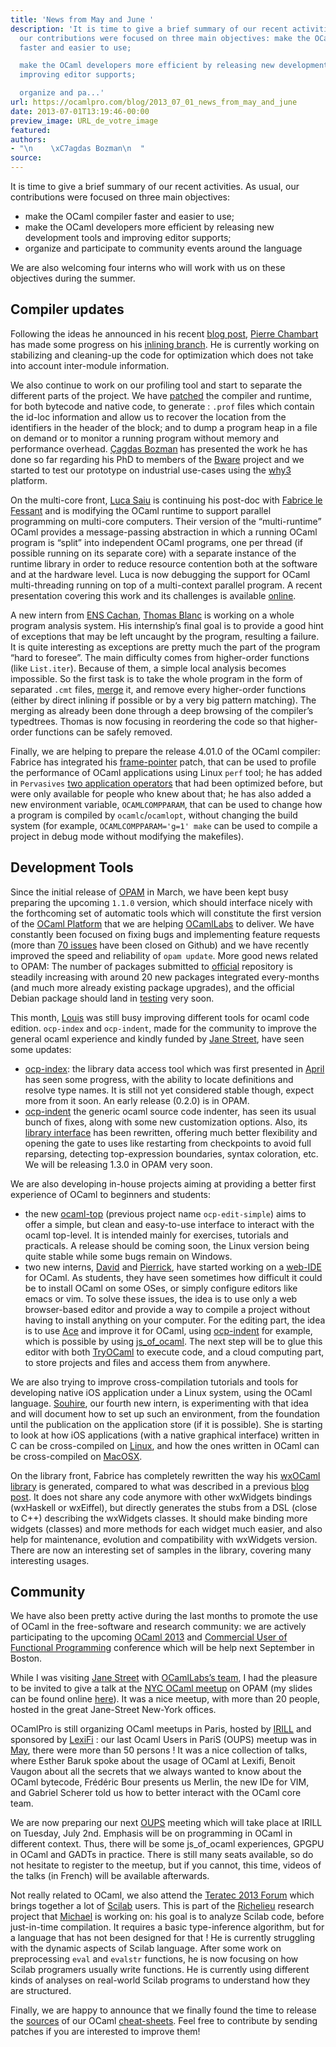 ```yaml
---
title: 'News from May and June '
description: 'It is time to give a brief summary of our recent activities. As usual,
  our contributions were focused on three main objectives: make the OCaml compiler
  faster and easier to use;

  make the OCaml developers more efficient by releasing new development tools and
  improving editor supports;

  organize and pa...'
url: https://ocamlpro.com/blog/2013_07_01_news_from_may_and_june
date: 2013-07-01T13:19:46-00:00
preview_image: URL_de_votre_image
featured:
authors:
- "\n    \xC7agdas Bozman\n  "
source:
---
```


<p>It is time to give a brief summary of our recent activities. As usual, our contributions were focused on three main objectives:</p>
<ul>
<li>make the OCaml compiler faster and easier to use;
</li>
<li>make the OCaml developers more efficient by releasing new development tools and improving editor supports;
</li>
<li>organize and participate to community events around the language
</li>
</ul>
<p>We are also welcoming four interns who will work with us on these objectives during the summer.</p>
<h2>Compiler updates</h2>
<p>Following the ideas he announced in his recent <a href="http://ocamlpro.com/2013/05/24/optimisations-you-shouldnt-do/">blog post</a>, <a href="https://github.com/chambart">Pierre Chambart</a> has made some progress on his <a href="https://github.com/chambart/ocaml/tree/flambda_experiments">inlining branch</a>. He is currently working on stabilizing and cleaning-up the code for optimization which does not take into account inter-module information.</p>
<p>We also continue to work on our profiling tool and start to separate the different parts of the project. We have <a href="https://github.com/cago/ocaml">patched</a> the compiler and runtime, for both bytecode and native code, to generate : <code>.prof</code> files which contain the id-loc information and allow us to recover the location from the identifiers in the header of the block; and to dump a program heap in a file on demand or to monitor a running program without memory and performance overhead. <a href="http://cagdas.bozman.fr/">&Ccedil;agdas Bozman</a> has presented the work he has done so far regarding his PhD to members of the <a href="http://bware.lri.fr/index.php/Presentation">Bware</a> project and we started to test our prototype on industrial use-cases using the <a href="http://why3.lri.fr/">why3</a> platform.</p>
<p>On the multi-core front, <a href="http://ageinghacker.net/">Luca Saiu</a> is continuing his post-doc with <a href="http://fabrice.lefessant.net/">Fabrice le Fessant</a> and is modifying the OCaml runtime to support parallel programming on multi-core computers. Their version of the &ldquo;multi-runtime&rdquo; OCaml provides a message-passing abstraction in which a running OCaml program is &ldquo;split&rdquo; into independent OCaml programs, one per thread (if possible running on its separate core) with a separate instance of the runtime library in order to reduce resource contention both at the software and at the hardware level. Luca is now debugging the support for OCaml multi-threading running on top of a multi-context parallel program. A recent presentation covering this work and its challenges is available <a href="http://ageinghacker.net/talks/ocaml-multiruntime-presentation.pdf">online</a>.</p>
<p>A new intern from <a href="http://www.ens-cachan.fr/">ENS Cachan</a>, <a href="https://github.com/thomasblanc">Thomas Blanc</a> is working on a whole program analysis system. His internship&rsquo;s final goal is to provide a good hint of exceptions that may be left uncaught by the program, resulting a failure. It is quite interesting as exceptions are pretty much the part of the program &ldquo;hard to foresee&rdquo;. The main difficulty comes from higher-order functions (like <code>List.iter</code>). Because of them, a simple local analysis becomes impossible. So the first task is to take the whole program in the form of separated <code>.cmt</code> files, <a href="https://github.com/thomasblanc/ocaml-typedtree-mapper">merge</a> it, and remove every higher-order functions (either by direct inlining if possible or by a very big pattern matching). The merging as already been done through a deep browsing of the compiler&rsquo;s typedtrees. Thomas is now focusing in reordering the code so that higher-order functions can be safely removed.</p>
<p>Finally, we are helping to prepare the release 4.01.0 of the OCaml compiler: Fabrice has integrated his <a href="http://ocamlpro.com/2012/08/08/profiling-ocaml-amd64-code-under-linux/">frame-pointer</a> patch, that can be used to profile the performance of OCaml applications using Linux <code>perf</code> tool; he has added in <code>Pervasives</code> <a href="https://github.com/ocaml/ocaml/commit/ace0205b6499ffdae4588cfdd640c45855217a8f">two application operators</a> that had been optimized before, but were only available for people who knew about that; he has also added a new environment variable, <code>OCAMLCOMPPARAM</code>, that can be used to change how a program is compiled by <code>ocamlc</code>/<code>ocamlopt</code>, without changing the build system (for example, <code>OCAMLCOMPPARAM='g=1' make</code> can be used to compile a project in debug mode without modifying the makefiles).</p>
<h2>Development Tools</h2>
<p>Since the initial release of <a href="http://opam.ocamlpro.com">OPAM</a> in March, we have been kept busy preparing the upcoming <code>1.1.0</code> version, which should interface nicely with the forthcoming set of automatic tools which will constitute the first version of the <a href="http://www.cl.cam.ac.uk/projects/ocamllabs/tasks/platform.html">OCaml Platform</a> that we are helping <a href="http://www.cl.cam.ac.uk/projects/ocamllabs/">OCamlLabs</a> to deliver. We have constantly been focused on fixing bugs and implementing feature requests (more than <a href="https://github.com/OCamlPro/opam/issues?direction=desc&amp;milestone=17&amp;page=1&amp;sort=created&amp;state=closed">70 issues</a> have been closed on Github) and we have recently improved the speed and reliability of <code>opam update</code>. More good news related to OPAM: The number of packages submitted to <a href="http://www.cl.cam.ac.uk/projects/ocamllabs/tasks/platform.html">official</a> repository is steadily increasing with around 20 new packages integrated every-months (and much more already existing package upgrades), and the official Debian package should land in <a href="http://ftp-master.debian.org/new/opam_1.0.0-1.html">testing</a> very soon.</p>
<p>This month, <a href="http://louis.gesbert.fr/cv.en.html">Louis</a> was still busy improving different tools for ocaml code edition. <code>ocp-index</code> and <code>ocp-indent</code>, made for the community to improve the general ocaml experience and kindly funded by <a href="http://janestreet.com">Jane Street</a>, have seen some updates:</p>
<ul>
<li><a href="https://github.com/OCamlPro/ocp-index">ocp-index</a>: the library data access tool which was first presented in <a href="http://ocamlpro.com/2013/04/22/april-monthly-report/">April</a> has seen some progress, with the ability to locate definitions and resolve type names. It is still not yet considered stable though, expect more from it soon. An early release (0.2.0) is in OPAM.
</li>
<li><a href="https://github.com/OCamlPro/ocp-indent">ocp-indent</a> the generic ocaml source code indenter, has seen its usual bunch of fixes, along with some new customization options. Also, its <a href="https://github.com/OCamlPro/ocp-indent/blob/master/src/indentPrinter.mli">library interface</a> has been rewritten, offering much better flexibility and opening the gate to uses like restarting from checkpoints to avoid full reparsing, detecting top-expression boundaries, syntax coloration, etc. We will be releasing 1.3.0 in OPAM very soon.
</li>
</ul>
<p>We are also developing in-house projects aiming at providing a better first experience of OCaml to beginners and students:</p>
<ul>
<li>the new <a href="https://github.com/OCamlPro/ocaml-top">ocaml-top</a> (previous project name <code>ocp-edit-simple</code>) aims to offer a simple, but clean and easy-to-use interface to interact with the ocaml top-level. It is intended mainly for exercises, tutorials and practicals. A release should be coming soon, the Linux version being quite stable while some bugs remain on Windows.
</li>
<li>two new interns, <a href="http://www.linkedin.com/profile/view?id=3D238971426&amp;locale=3Dfr_FR&amp;tr=k3Dtyah">David</a> and <a href="http://www.linkedin.com/profile/view?id=3D65173689">Pierrick</a>, have started working on a <a href="https://github.com/pcouderc/ocp-webedit">web-IDE</a> for OCaml. As students, they have seen sometimes how difficult it could be to install OCaml on some OSes, or simply configure editors like emacs or vim. To solve these issues, the idea is to use only a web browser-based editor and provide a way to compile a project without having to install anything on your computer. For the editing part, the idea is to use <a href="http://ace.ajax.org/">Ace</a> and improve it for OCaml, using <a href="https://github.com/OCamlPro/ocp-indent">ocp-indent</a> for example, which is possible by using <a href="http://ocsigen.org/js_of_ocaml/">js_of_ocaml</a>. The next step will be to glue this editor with both <a href="http://try.ocamlpro.com/">TryOCaml</a> to execute code, and a cloud computing part, to store projects and files and access them from anywhere.
</li>
</ul>
<p>We are also trying to improve cross-compilation tutorials and tools for developing native iOS application under a Linux system, using the OCaml language. <a href="http://fr.linkedin.com/pub/souhire-kenawi/6a/614/54b/">Souhire</a>, our fourth new intern, is experimenting with that idea and will document how to set up such an environment, from the foundation until the publication on the application store (if it is possible). She is starting to look at how iOS applications (with a native graphical interface) written in C can be cross-compiled on <a href="http://code.google.com/p/ios-toolchain-based-on-clang-for-linux/wiki/HowTo_en">Linux</a>, and how the ones written in OCaml can be cross-compiled on <a href="http://psellos.com/ocaml/">MacOSX</a>.</p>
<p>On the library front, Fabrice has completely rewritten the way his <a href="http://www.typerex.org/ocplib-wxOCaml.html">wxOCaml library</a> is generated, compared to what was described in a previous <a href="http://ocamlpro.com/2013/04/02/wxocaml-camlidl-and-class-modules/">blog post</a>. It does not share any code anymore with other wxWidgets bindings (wxHaskell or wxEiffel), but directly generates the stubs from a DSL (close to C++) describing the wxWidgets classes. It should make binding more widgets (classes) and more methods for each widget much easier, and also help for maintenance, evolution and compatibility with wxWidgets version. There are now an interesting set of samples in the library, covering many interesting usages.</p>
<h2>Community</h2>
<p>We have also been pretty active during the last months to promote the use of OCaml in the free-software and research community: we are actively participating to the upcoming <a href="http://ocaml.org/meetings/ocaml/2013/">OCaml 2013</a> and <a href="http://cufp.org/2013cfp">Commercial User of Functional Programming</a> conference which will be help next September in Boston.</p>
<p>While I was visiting <a href="http://janestreet.com/">Jane Street</a> with <a href="http://www.cl.cam.ac.uk/projects/ocamllabs/index.html">OCamlLabs&rsquo;s team</a>, I had the pleasure to be invited to give a talk at the <a href="http://www.meetup.com/NYC-OCaml/">NYC OCaml meetup</a> on OPAM (my slides can be found online <a href="http://ocamlpro.com/pub/ny-meetup.pdf">here</a>). It was a nice meetup, with more than 20 people, hosted in the great Jane-Street New-York offices.</p>
<p>OCamlPro is still organizing OCaml meetups in Paris, hosted by <a href="http://www.irill.org/">IRILL</a> and sponsored by <a href="http://www.lexifi.com/">LexiFi</a> : our last Ocaml Users in PariS (OUPS) meetup was in <a href="http://www.meetup.com/ocaml-paris/events/116100692/">May</a>, there were more than 50 persons ! It was a nice collection of talks, where Esther Baruk spoke about the usage of OCaml at Lexifi, Benoit Vaugon about all the secrets that we always wanted to know about the OCaml bytecode, Fr&eacute;d&eacute;ric Bour presents us Merlin, the new IDe for VIM, and Gabriel Scherer told us how to better interact with the OCaml core team.</p>
<p>We are now preparing our next <a href="http://www.meetup.com/ocaml-paris/events/121412532/">OUPS</a> meeting which will take place at IRILL on Tuesday, July 2nd. Emphasis will be on programming in OCaml in different context. Thus, there will be some js_of_ocaml experiences, GPGPU in OCaml and GADTs in practice. There is still many seats available, so do not hesitate to register to the meetup, but if you cannot, this time, videos of the talks (in French) will be available afterwards.</p>
<p>Not really related to OCaml, we also attend the <a href="http://www.teratec.eu/gb/forum/index.html">Teratec 2013 Forum</a> which brings together a lot of <a href="http://www.scilab.org/">Scilab</a> users. This is part of the <a href="http://www.richelieu.pro">Richelieu</a> research project that <a href="http://www.linkedin.com/profile/view?id=130990583">Michael</a> is working on: his goal is to analyze Scilab code, before just-in-time compilation. It requires a basic type-inference algorithm, but for a language that has not been designed for that ! He is currently struggling with the dynamic aspects of Scilab language. After some work on preprocessing <code>eval</code> and <code>evalstr</code> functions, he is now focusing on how Scilab programers usually write functions. He is currently using different kinds of analyses on real-world Scilab programs to understand how they are structured.</p>
<p>Finally, we are happy to announce that we finally found the time to release the <a href="https://github.com/OCamlPro/ocaml-cheat-sheets">sources</a> of our OCaml <a href="http://www.typerex.org/cheatsheets.html">cheat-sheets</a>. Feel free to contribute by sending patches if you are interested to improve them!</p>

